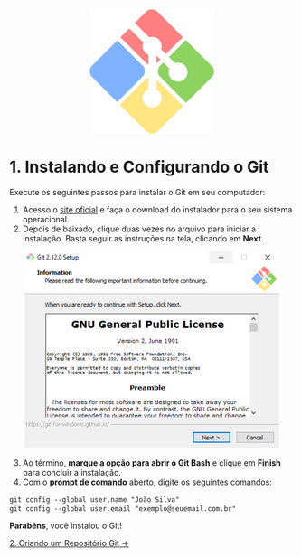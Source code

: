 <div align="center">
  <img src="/Images/git_bash.png" alt="Git" width="220px" /> 
</div>

# 1. Instalando e Configurando o Git

Execute os seguintes passos para instalar o Git em seu computador:

1. Acesso o [site oficial](https://git-scm.com/downloads) e faça o download do instalador para o seu sistema operacional.
2. Depois de baixado, clique duas vezes no arquivo para iniciar a instalação. Basta seguir as instruções na tela, clicando em **Next**. 

<div align="center">
  <img src="/Images/Tutorial/git-install-windows.png" alt="Git" width="450" /> 
</div>

3. Ao término, **marque a opção para abrir o Git Bash** e clique em **Finish** para concluir a instalação.
4. Com o **prompt de comando** aberto, digite os seguintes comandos:
```
git config --global user.name "João Silva"
git config --global user.email "exemplo@seuemail.com.br"
```

**Parabéns**, você instalou o Git!

[2. Criando um Repositório Git &rarr;](https://github.com/Pampa-Devs/git-tutorial/blob/master/Tutorial/2-create-repository.md)
